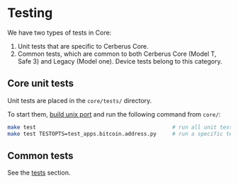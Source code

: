 # Testing

We have two types of tests in Core:

1. Unit tests that are specific to Cerberus Core.
2. Common tests, which are common to both Cerberus Core (Model T, Safe 3) and Legacy (Model one). Device tests belong to this category.

## Core unit tests

Unit tests are placed in the `core/tests/` directory.

To start them, [build unix port](../build/emulator.md) and run the following command from `core/`:

```sh
make test                                           # run all unit test
make test TESTOPTS=test_apps.bitcoin.address.py     # run a specific test
```

## Common tests

See the [tests](../../tests/index.md) section.
